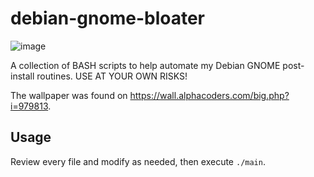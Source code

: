 # debian-gnome-bloater
![image](https://github.com/elfry2/debian-gnome-bloater/assets/47256917/9bd3d248-1360-4e0e-8b7c-6ee53c183e83)

A collection of BASH scripts to help automate my Debian GNOME post-install routines. USE AT YOUR OWN RISKS!

The wallpaper was found on https://wall.alphacoders.com/big.php?i=979813.

## Usage
Review every file and modify as needed, then execute ```./main```.
